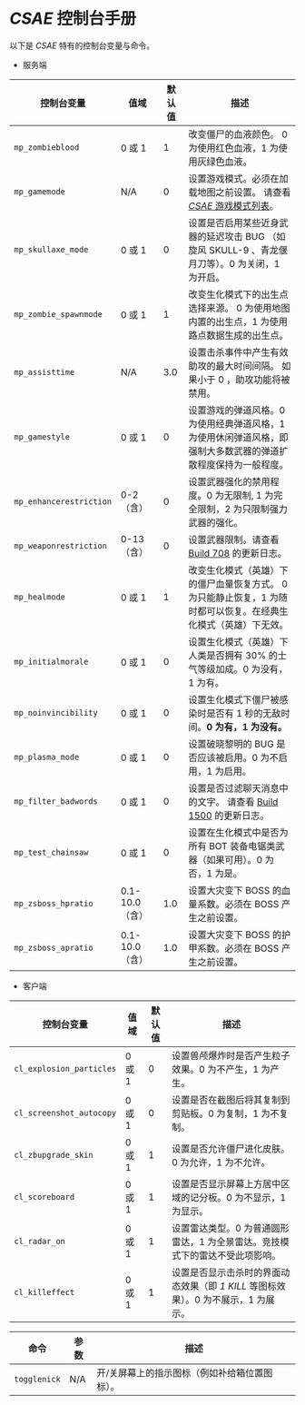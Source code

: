 # _CSAE_ 控制台手册

以下是 _CSAE_ 特有的控制台变量与命令。

- 服务端

| 控制台变量 | 值域 | 默认值 | 描述 |
| --------- | ---- | ------ | ---- |
| `mp_zombieblood`  | 0 或 1 | 1 | 改变僵尸的血液颜色。 0 为使用红色血液，1 为使用灰绿色血液。 |
| `mp_gamemode`     | N/A | 0 | 设置游戏模式。必须在加载地图之前设置。 请查看 [_CSAE_ 游戏模式列表](https://github.com/ltndkl/Counter-Strike-Augmented-Edition/blob/master/CSAE%20%E6%8E%A7%E5%88%B6%E5%8F%B0%E6%89%8B%E5%86%8C.md)。
| `mp_skullaxe_mode` | 0 或 1 | 0 | 设置是否启用某些近身武器的延迟攻击 BUG （如旋风 SKULL-9 、青龙偃月刀等）。0 为关闭，1 为开启。 |
| `mp_zombie_spawnmode` | 0 或 1 | 1 | 改变生化模式下的出生点选择来源。 0 为使用地图内置的出生点，1 为使用路点数据生成的出生点。 |
| `mp_assisttime` | N/A | 3.0 | 设置击杀事件中产生有效助攻的最大时间间隔。 如果小于 0 ，助攻功能将被禁用。 |
| `mp_gamestyle` | 0 或 1 | 0 | 设置游戏的弹道风格。0 为使用经典弹道风格，1 为使用休闲弹道风格，即强制大多数武器的弹道扩散程度保持为一般程度。 |
| `mp_enhancerestriction` | 0-2 （含） | 0 | 设置武器强化的禁用程度。0 为无限制, 1 为完全限制，2 为只限制强力武器的强化。 |
| `mp_weaponrestriction` | 0-13 （含） | 0 | 设置武器限制。请查看 [Build 708](https://github.com/ltndkl/Counter-Strike-Augmented-Edition/releases/tag/708) 的更新日志。 |
| `mp_healmode` | 0 或 1 | 1 | 改变生化模式（英雄）下的僵尸血量恢复方式。 0 为只能静止恢复，1 为随时都可以恢复。在经典生化模式（英雄）下无效。 |
| `mp_initialmorale` | 0 或 1 | 0 | 设置生化模式（英雄）下人类是否拥有 30% 的士气等级加成。0 为没有，1 为有。 |
| `mp_noinvincibility` | 0 或 1 | 0 | 设置生化模式下僵尸被感染时是否有 1 秒的无敌时间。**0 为有，1 为没有。** |
| `mp_plasma_mode` | 0 或 1 | 0 | 设置破晓黎明的 BUG 是否应该被启用。0 为不启用，1 为启用。 |
| `mp_filter_badwords` | 0 或 1 | 0 | 设置是否过滤聊天消息中的文字。 请查看 [Build 1500](https://github.com/ltndkl/Counter-Strike-Augmented-Edition/releases/tag/1500) 的更新日志。 |
| `mp_test_chainsaw` | 0 或 1 | 0 | 设置在生化模式中是否为所有 BOT 装备电锯类武器（如果可用）。0 为否，1 为是。 |
| `mp_zsboss_hpratio` | 0.1-10.0 （含） | 1.0 | 设置大灾变下 BOSS 的血量系数。必须在 BOSS 产生之前设置。 |
| `mp_zsboss_apratio` | 0.1-10.0 （含） | 1.0 | 设置大灾变下 BOSS 的护甲系数。必须在 BOSS 产生之前设置。 |

- 客户端

| 控制台变量 | 值域 | 默认值 | 描述 |
| --------- | ---- | ------ | ---- |
| `cl_explosion_particles` | 0 或 1 | 0 | 设置兽颅爆炸时是否产生粒子效果。0 为不产生，1 为产生。 |
| `cl_screenshot_autocopy` | 0 或 1 | 0 | 设置是否在截图后将其复制到剪贴板。0 为复制，1 为不复制。 |
| `cl_zbupgrade_skin` | 0 或 1 | 1 | 设置是否允许僵尸进化皮肤。0 为允许，1 为不允许。 |
| `cl_scoreboard` | 0 或 1 | 1 | 设置是否显示屏幕上方居中区域的记分板。0 为不显示，1 为显示。 |
| `cl_radar_on` | 0 或 1 | 1 | 设置雷达类型。0 为普通圆形雷达，1 为全景雷达。竞技模式下的雷达不受此项影响。 |
| `cl_killeffect` | 0 或 1 | 1 | 设置是否显示击杀时的界面动态效果（即 _1 KILL_ 等图标效果）。0 为不展示，1 为展示。 |

| 命令 | 参数 | 描述 |
| ---- | ---- | ---- |
| `togglenick` | N/A | 开/关屏幕上的指示图标（例如补给箱位置图标）。 |
